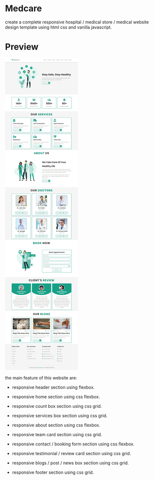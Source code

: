 # Medcare
create a complete responsive hospital / medical store / medical website design template using html css and vanilla javascript.


# Preview

!["Medcare preview"]( ./medcare.jpeg "Medcare preview")


the main feature of this website are:

- responsive header section using flexbox.

- responsive home section using css flexbox.

- responsive count box section using css grid.

- responsive services box section using css grid.

- responsive about section using css flexbox.

- responsive team card section using css grid.

- responsive contact / booking form section using css flexbox.

- responsive testimonial / review card section using css grid.

- responsive blogs / post / news box section using css grid.

- responsive footer section using css grid.
